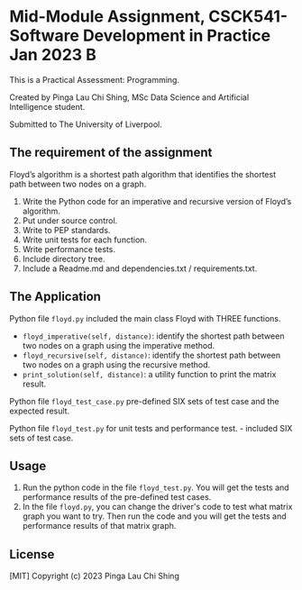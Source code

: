 # Mid-Module Assignment, CSCK541-Software Development in Practice Jan 2023 B
This is a Practical Assessment: Programming. 

Created by Pinga Lau Chi Shing, MSc Data Science and Artificial Intelligence student.

Submitted to The University of Liverpool.

## The requirement of the assignment 
Floyd’s algorithm is a shortest path algorithm that identifies the shortest path between two nodes on a graph.
  1. Write the Python code for an imperative and recursive version of Floyd’s algorithm.
  2. Put under source control.
  3. Write to PEP standards.
  4. Write unit tests for each function.
  5. Write performance tests.
  6. Include directory tree.
  7. Include a Readme.md and dependencies.txt / requirements.txt.

## The Application
Python file `floyd.py` included the main class Floyd with THREE functions.
  - `floyd_imperative(self, distance)`: identify the shortest path between two nodes on a graph using the imperative method.  
  - `floyd_recursive(self, distance)`: identify the shortest path between two nodes on a graph using the recursive method.
  - `print_solution(self, distance)`: a utility function to print the matrix result.

Python file `floyd_test_case.py` pre-defined SIX sets of test case and the expected result.

Python file `floyd_test.py` for unit tests and performance test.
    - included SIX sets of test case.

## Usage
  1. Run the python code in the file `floyd_test.py`. You will get the tests and performance results of the pre-defined test cases.
  2. In the file `floyd.py`, you can change the driver's code to test what matrix graph you want to try. Then run the code and you will get the tests and performance results of that matrix graph.

## License
[MIT] Copyright (c) 2023 Pinga Lau Chi Shing
